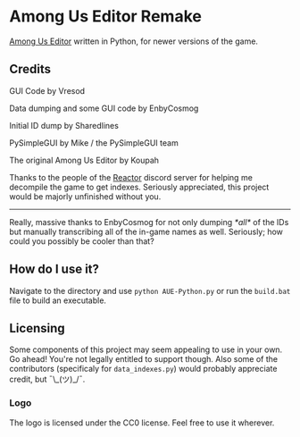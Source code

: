 
# Among Us Editor Remake

[Among Us Editor](https://github.com/Koupah/Among-Us-Editor) written in Python, for newer versions of the game.

## Credits

GUI Code by Vresod

Data dumping and some GUI code by EnbyCosmog

Initial ID dump by Sharedlines 

PySimpleGUI by Mike / the PySimpleGUI team

The original Among Us Editor by Koupah

Thanks to the people of the [Reactor](https://reactor.gg) discord server for helping me decompile the game to get indexes. Seriously appreciated, this project would be majorly unfinished without you.
<hr>
Really, massive thanks to EnbyCosmog for not only dumping <i>*all*</i> of the IDs but manually transcribing all of the in-game names as well. Seriously; how could you possibly be cooler than that?

## How do I use it?

Navigate to the directory and use `python AUE-Python.py` or run the `build.bat` file to build an executable.

## Licensing

Some components of this project may seem appealing to use in your own. Go ahead! You're not legally entitled to support though. Also some of the contributors (specificaly for `data_indexes.py`) would probably appreciate credit, but ¯\\\_(ツ)\_\/¯.

### Logo

The logo is licensed under the CC0 license. Feel free to use it wherever.
